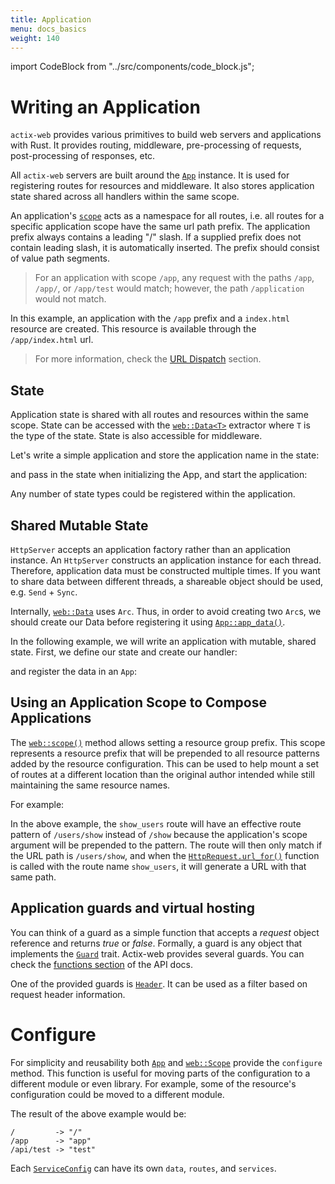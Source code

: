 ```yaml
---
title: Application
menu: docs_basics
weight: 140
---
```


import CodeBlock from "../src/components/code_block.js";

# Writing an Application

`actix-web` provides various primitives to build web servers and applications with Rust. It provides
routing, middleware, pre-processing of requests, post-processing of responses, etc.

All `actix-web` servers are built around the [`App`][app] instance. It is used for registering
routes for resources and middleware. It also stores application state shared across all handlers
within the same scope.

An application's [`scope`][scope] acts as a namespace for all routes, i.e. all routes for a specific
application scope have the same url path prefix. The application prefix always contains a leading
"/" slash. If a supplied prefix does not contain leading slash, it is automatically inserted. The
prefix should consist of value path segments.

> For an application with scope `/app`, any request with the paths `/app`, `/app/`, or `/app/test`
> would match; however, the path `/application` would not match.

<CodeBlock example="application" file="app.rs" section="setup" />

In this example, an application with the `/app` prefix and a `index.html` resource are created. This
resource is available through the `/app/index.html` url.

> For more information, check the [URL Dispatch][usingappprefix] section.

## State

Application state is shared with all routes and resources within the same scope. State can be
accessed with the [`web::Data<T>`][data] extractor where `T` is the type of the state. State is also
accessible for middleware.

Let's write a simple application and store the application name in the state:

<CodeBlock example="application" file="state.rs" section="setup" />

and pass in the state when initializing the App, and start the application:

<CodeBlock example="application" file="state.rs" section="start_app" />

Any number of state types could be registered within the application.

## Shared Mutable State

`HttpServer` accepts an application factory rather than an application instance. An `HttpServer`
constructs an application instance for each thread. Therefore, application data must be constructed
multiple times. If you want to share data between different threads, a shareable object should be
used, e.g. `Send` + `Sync`.

Internally, [`web::Data`][data] uses `Arc`. Thus, in order to avoid creating two `Arc`s, we should
create our Data before registering it using [`App::app_data()`][appdata].

In the following example, we will write an application with mutable, shared state. First, we define
our state and create our handler:

<CodeBlock example="application" file="mutable_state.rs" section="setup_mutable" />

and register the data in an `App`:

<CodeBlock example="application" file="mutable_state.rs" section="make_app_mutable" />

## Using an Application Scope to Compose Applications

The [`web::scope()`][webscope] method allows setting a resource group prefix. This scope represents
a resource prefix that will be prepended to all resource patterns added by the resource
configuration. This can be used to help mount a set of routes at a different location than the
original author intended while still maintaining the same resource names.

For example:

<CodeBlock example="application" file="scope.rs" section="scope" />

In the above example, the `show_users` route will have an effective route pattern of `/users/show`
instead of `/show` because the application's scope argument will be prepended to the pattern. The
route will then only match if the URL path is `/users/show`, and when the
[`HttpRequest.url_for()`][urlfor] function is called with the route name `show_users`, it will
generate a URL with that same path.

## Application guards and virtual hosting

You can think of a guard as a simple function that accepts a _request_ object reference and returns
_true_ or _false_. Formally, a guard is any object that implements the [`Guard`][guardtrait] trait.
Actix-web provides several guards. You can check the [functions section][guardfuncs] of the API
docs.

One of the provided guards is [`Header`][guardheader]. It can be used as a filter based on request
header information.

<CodeBlock example="application" file="vh.rs" section="vh" />

# Configure

For simplicity and reusability both [`App`][appconfig] and [`web::Scope`][webscopeconfig] provide
the `configure` method. This function is useful for moving parts of the configuration to a different
module or even library. For example, some of the resource's configuration could be moved to a
different module.

<CodeBlock example="application" file="config.rs" section="config" />

The result of the above example would be:

```
/         -> "/"
/app      -> "app"
/api/test -> "test"
```

Each [`ServiceConfig`][serviceconfig] can have its own `data`, `routes`, and `services`.

<!-- LINKS -->

[usingappprefix]: /docs/url-dispatch/index.html#using-an-application-prefix-to-compose-applications
[stateexample]: https://github.com/actix/examples/blob/master/basics/state/src/main.rs
[guardtrait]: https://docs.rs/actix-web/3/actix_web/guard/trait.Guard.html
[guardfuncs]: https://docs.rs/actix-web/3/actix_web/guard/index.html#functions
[guardheader]: https://docs.rs/actix-web/3/actix_web/guard/fn.Header.html
[data]: https://docs.rs/actix-web/3/actix_web/web/struct.Data.html
[app]: https://docs.rs/actix-web/3/actix_web/struct.App.html
[appconfig]: https://docs.rs/actix-web/3/actix_web/struct.App.html#method.configure
[appdata]: https://docs.rs/actix-web/3/actix_web/struct.App.html#method.app_data
[scope]: https://docs.rs/actix-web/3/actix_web/struct.Scope.html
[webscopeconfig]: https://docs.rs/actix-web/3/actix_web/struct.Scope.html#method.configure
[webscope]: https://docs.rs/actix-web/3/actix_web/web/fn.scope.html
[urlfor]: https://docs.rs/actix-web/3/actix_web/struct.HttpRequest.html#method.url_for
[serviceconfig]: https://docs.rs/actix-web/3/actix_web/web/struct.ServiceConfig.html
